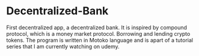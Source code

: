 # Decentralized-Bank
First decentralized app, a decentralized bank. It is inspired by compound protocol, which is a money market protocol. Borrowing and lending crypto tokens. The program is written in Motoko language and is apart of a tutorial series that I am currently watching on udemy.
